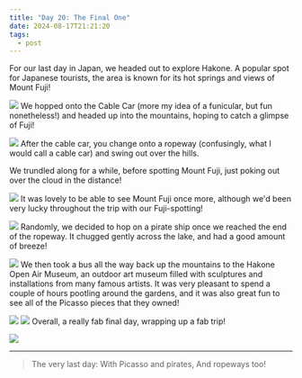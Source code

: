 ```yaml
---
title: "Day 20: The Final One"
date: 2024-08-17T21:21:20
tags:
  - post
---
```

For our last day in Japan, we headed out to explore Hakone. A popular spot for Japanese tourists, the area is known for its hot springs and views of Mount Fuji!

![](/japan/media/pxl_20240817_003310140.jpg)
We hopped onto the Cable Car (more my idea of a funicular, but fun nonetheless!) and headed up into the mountains, hoping to catch a glimpse of Fuji! 

![](/japan/media/pxl_20240817_011747896.jpg)
After the cable car, you change onto a ropeway (confusingly, what I would call a cable car) and swing out over the hills. 

We trundled along for a while, before spotting Mount Fuji, just poking out over the cloud in the distance!

![](/japan/media/pxl_20240817_005920746.jpg)
It was lovely to be able to see Mount Fuji once more, although we'd been very lucky throughout the trip with our Fuji-spotting!

![](/japan/media/pxl_20240817_013959273.jpg)
Randomly, we decided to hop on a pirate ship once we reached the end of the ropeway. It chugged gently across the lake, and had a good amount of breeze!

![](/japan/media/pxl_20240817_020653305.jpg)
We then took a bus all the way back up the mountains to the Hakone Open Air Museum, an outdoor art museum filled with sculptures and installations from many famous artists. It was very pleasant to spend a couple of hours pootling around the gardens, and it was also great fun to see all of the Picasso pieces that they owned!

![](/japan/media/pxl_20240817_033114238.jpg)
![](/japan/media/pxl_20240817_035714823.jpg)
Overall, a really fab final day, wrapping up a fab trip!

![](/japan/media/1000021718.jpg)

---

> The very last day:
> With Picasso and pirates,
> And ropeways too!

